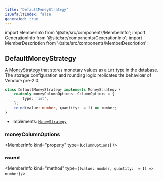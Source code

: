 ```yaml
---
title: "DefaultMoneyStrategy"
isDefaultIndex: false
generated: true
---
```

<!-- This file was generated from the Vendure source. Do not modify. Instead, re-run the "docs:build" script -->
import MemberInfo from '@site/src/components/MemberInfo';
import GenerationInfo from '@site/src/components/GenerationInfo';
import MemberDescription from '@site/src/components/MemberDescription';


## DefaultMoneyStrategy

<GenerationInfo sourceFile="packages/core/src/config/entity/default-money-strategy.ts" sourceLine="15" packageName="@vendure/core" since="2.0.0" />

A <a href='/reference/typescript-api/money/money-strategy#moneystrategy'>MoneyStrategy</a> that stores monetary values as a `int` type in the database.
The storage configuration and rounding logic replicates the behaviour of Vendure pre-2.0.

```ts title="Signature"
class DefaultMoneyStrategy implements MoneyStrategy {
    readonly moneyColumnOptions: ColumnOptions = {
        type: 'int',
    };
    round(value: number, quantity:  = 1) => number;
}
```
* Implements: <code><a href='/reference/typescript-api/money/money-strategy#moneystrategy'>MoneyStrategy</a></code>



<div className="members-wrapper">

### moneyColumnOptions

<MemberInfo kind="property" type={`ColumnOptions`}   />


### round

<MemberInfo kind="method" type={`(value: number, quantity:  = 1) => number`}   />




</div>
